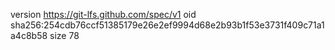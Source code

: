 version https://git-lfs.github.com/spec/v1
oid sha256:254cdb76ccf51385179e26e2ef9994d68e2b93b1f53e3731f409c71a1a4c8b58
size 78
